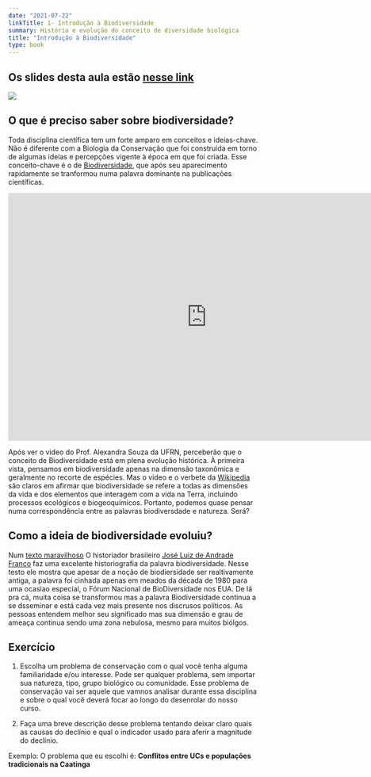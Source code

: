 ```yaml
---
date: "2021-07-22"
linkTitle: 1- Introdução à Biodiversidade
summary: História e evolução do conceito de diversidade biológica 
title: "Introdução à Biodiversidade"
type: book
---
```



## Os slides desta aula estão [nesse link](https://ecoaplic.org/slides_aula/biocons/Intro_biodiversidade.html#1)

<img src=https://www.publicdomainpictures.net/pictures/240000/velka/reptile-eye.jpg>

## O que é preciso saber sobre biodiversidade?

Toda disciplina científica tem um forte amparo em conceitos e ideias-chave. Não é diferente com a Biologia da Conservação que foi construida em torno de algumas ideias e percepções vigente à época em que foi criada. Esse conceito-chave é o de [Biodiversidade](https://en.wikipedia.org/wiki/Biodiversity), que após seu aparecimento rapidamente se tranformou numa palavra dominante na publicações científicas.


<iframe width="800" height="500" src="https://www.youtube.com/embed/tPc7XQWv5BQ" title="YouTube video player" frameborder="0" allow="accelerometer; autoplay; clipboard-write; encrypted-media; gyroscope; picture-in-picture" allowfullscreen></iframe>

Após ver o video do Prof. Alexandra Souza da UFRN, perceberão que o conceito de Biodiversidade está em plena evolução histórica. À primeira vista, pensamos em biodiversidade apenas na dimensão taxonômica e geralmente no recorte de espécies. Mas o video e o verbete da [Wikipedia]() são claros em afirmar que biodiversidade se refere a todas as dimensões da vida e dos elementos que interagem com a vida na Terra, incluindo processos ecológicos e biogeoquímicos. Portanto, podemos quase pensar numa correspondência entre as palavras biodiversdade e natureza. Será?

## Como a ideia de biodiversidade evoluiu?

Num [texto maravilhoso](https://www.scielo.br/j/his/a/LZyXDZjgmVh4ssHfPPNrGHd/?lang=pt&format=pdf) O historiador brasileiro [José Luiz de Andrade Franco](http://pesquisar.unb.br/professor/jose-luiz-de-andrade-franco) faz uma excelente historiografia da palavra biodiversidade. Nesse testo ele mostra que apesar de a noção de biodiersidade ser realtivamente antiga, a palavra foi cinhada apenas em meados da década de 1980 para uma ocasiao especial, o Fórum Nacional de BioDiversidade nos EUA. De lá pra cá, muita coisa se transformou mas a palavra Biodiversidade continua a se dsseminar e está cada vez mais presente nos discrusos políticos. As pessoas entendem melhor seu significado mas sua dimensão e grau de ameaça continua sendo uma zona nebulosa, mesmo para muitos biólgos.

## Exercício

1) Escolha um problema de conservação com o qual você tenha alguma familiaridade e/ou interesse. Pode ser qualquer problema, sem importar sua natureza, tipo, grupo biológico ou comunidade. Esse problema de conservação vai ser aquele que vamnos analisar durante essa disciplina e sobre o qual você deverá focar ao longo do desenrolar do nosso curso. 

2) Faça uma breve descrição desse problema tentando deixar claro quais as causas do declínio e qual o indicador usado para aferir a magnitude do declínio.

Exemplo: O problema que eu escolhi é: **Conflitos entre UCs e populações tradicionais na Caatinga**








